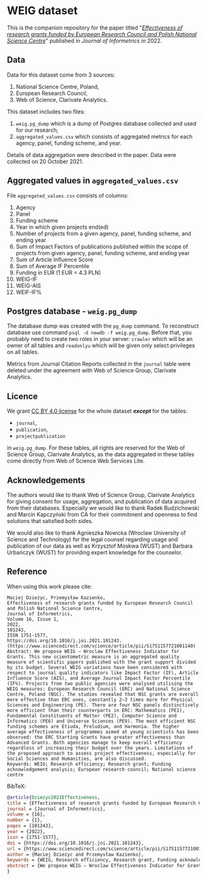 # WEIG dataset

This is the companion repository for the paper titled "_[Effectiveness of research grants funded by European Research
Council and Polish National Science Centre](https://doi.org/10.1016/j.joi.2021.101243)_" published in _Journal of Informetrics_ in 2022.

## Data

Data for this dataset come from 3 sources:
1. National Science Centre, Poland,
2. European Research Council,
3. Web of Science, Clarivate Analytics.

This dataset includes two files:
1. `weig.pg_dump` which is a dump of Postgres database collected and used for our research;
2. `aggregated_values.csv` which consists of aggregated metrics for each agency, panel, funding scheme, and year.

Details of data aggregation were described in the paper. Data were collected on 20 October 2021.

## Aggregated values in `aggregated_values.csv`

File `aggregated_values.csv` consists of columns:
1. Agency
2. Panel
3. Funding scheme 
4. Year in which given projects end(ed)
5. Number of projects from a given agency, panel, funding scheme, and ending year
6. Sum of Impact Factors of publications published within the scope of projects from given agency, panel, funding scheme, and ending year
7. Sum of Article Influence Score
8. Sum of Average IF Percentile
9. Funding in EUR (1 EUR = 4.3 PLN)
10. WEIG-IF
11. WEIG-AIS
12. WEIF-IF%

## Postgres database - `weig.pg_dump`

The database dump was created with the `pg_dump` command. To reconstruct database use command `psql -d newdb -f weig.pg_dump`. Before that, you probably need to create two roles in your server: `crawler` which will be an owner of all tables and `readonlyu` which will be given only select privileges on all tables.

Metrics from Journal Citation Reports collected in the `journal` table were deleted under the agreement with Web of Science Group, Clarivate Analytics.

## Licence

We grant [CC BY 4.0 license](https://creativecommons.org/licenses/by/4.0/) for the whole dataset ***except*** for the tables:
* `journal`,
* `publication`,
* `projectpublication`

in `weig.pg_dump`. For these tables, all rights are reserved for the Web of Science Group, Clarivate Analytics, as the data aggregated in these tables come directly from Web of Science Web Services Lite.

## Acknowledgements

The authors would like to thank Web of Science Group, Clarivate Analytics for giving consent for usage, aggregation, and publication of data acquired from their databases. Especially we would like to thank Radek Budzichowski and Marcin Kapczyński from CA for their commitment and openness to find solutions that satisfied both sides.

We would also like to thank Agnieszka Nowicka (Wroclaw University of Science and Technology) for the legal counsel regarding usage and publication of our data as well as Krzysztof Moskwa (WUST) and Barbara Urbańczyk (WUST) for providing expert knowledge for the counselor.

## Reference

When using this work please cite:
```
Maciej Dzieżyc, Przemysław Kazienko,
Effectiveness of research grants funded by European Research Council and Polish National Science Centre,
Journal of Informetrics,
Volume 16, Issue 1,
2022,
101243,
ISSN 1751-1577,
https://doi.org/10.1016/j.joi.2021.101243.
(https://www.sciencedirect.com/science/article/pii/S1751157721001140)
Abstract: We propose WEIG – Wroclaw Effectiveness Indicator for Grants. This new scientometric measure is an aggregated quality measure of scientific papers published with the grant support divided by its budget. Several WEIG variations have been considered with respect to journal quality indicators like Impact Factor (IF), Article Influence Score (AIS), and Average Journal Impact Factor Percentile (IF%). Projects from two public agencies were analysed utilising the WEIG measures: European Research Council (ERC) and National Science Centre, Poland (NSC). The studies revealed that NSC grants are overall more effective than ERC ones, constantly 2–3 times more for Physical Sciences and Engineering (PE). There are four NSC panels distinctively more efficient than their counterparts in ERC: Mathematics (PE1), Fundamental Constituents of Matter (PE2), Computer Science and Informatics (PE6) and Universe Sciences (PE9). The most efficient NSC funding schemes are Etiuda, Preludium, and Harmonia. The higher average effectiveness of programmes aimed at young scientists has been observed: the ERC Starting Grants have greater effectiveness than Advanced Grants. Both agencies manage to keep overall efficiency regardless of increasing their budget over the years. Limitations of the proposed approach to assess project effectiveness, especially for Social Sciences and Humanities, are also discussed.
Keywords: WEIG; Research efficiency; Research grant; Funding acknowledgement analysis; European research council; National science centre
```
BibTeX:
```bibtex
@article{Dziezyc2021Effectiveness,
title = {Effectiveness of research grants funded by European Research Council and Polish National Science Centre},
journal = {Journal of Informetrics},
volume = {16},
number = {1},
pages = {101243},
year = {2022},
issn = {1751-1577},
doi = {https://doi.org/10.1016/j.joi.2021.101243},
url = {https://www.sciencedirect.com/science/article/pii/S1751157721001140},
author = {Maciej Dzieżyc and Przemysław Kazienko},
keywords = {WEIG, Research efficiency, Research grant, Funding acknowledgement analysis, European research council, National science centre},
abstract = {We propose WEIG – Wroclaw Effectiveness Indicator for Grants. This new scientometric measure is an aggregated quality measure of scientific papers published with the grant support divided by its budget. Several WEIG variations have been considered with respect to journal quality indicators like Impact Factor (IF), Article Influence Score (AIS), and Average Journal Impact Factor Percentile (IF%). Projects from two public agencies were analysed utilising the WEIG measures: European Research Council (ERC) and National Science Centre, Poland (NSC). The studies revealed that NSC grants are overall more effective than ERC ones, constantly 2–3 times more for Physical Sciences and Engineering (PE). There are four NSC panels distinctively more efficient than their counterparts in ERC: Mathematics (PE1), Fundamental Constituents of Matter (PE2), Computer Science and Informatics (PE6) and Universe Sciences (PE9). The most efficient NSC funding schemes are Etiuda, Preludium, and Harmonia. The higher average effectiveness of programmes aimed at young scientists has been observed: the ERC Starting Grants have greater effectiveness than Advanced Grants. Both agencies manage to keep overall efficiency regardless of increasing their budget over the years. Limitations of the proposed approach to assess project effectiveness, especially for Social Sciences and Humanities, are also discussed.}
}
```